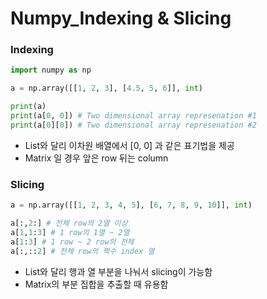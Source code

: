 # Numpy_Indexing & Slicing



### Indexing

```python
import numpy as np

a = np.array([[1, 2, 3], [4.5, 5, 6]], int)

print(a)
print(a[0, 0]) # Two dimensional array represenation #1
print(a[0][0]) # Two dimensional array represenation #2
```

- List와 달리 이차원 배열에서 [0, 0] 과 같은 표기법을 제공
- Matrix 일 경우 앞은 row 뒤는 column



### Slicing

```python
a = np.array([[1, 2, 3, 4, 5], [6, 7, 8, 9, 10]], int)

a[:,2:] # 전체 row의 2열 이상
a[1,1:3] # 1 row의 1열 ~ 2열
a[1:3] # 1 row ~ 2 row의 전체
a[:,::2] # 전체 row의 짝수 index 열
```

- List와 달리 행과 열 부분을 나눠서 slicing이 가능함
- Matrix의 부분 집합을 추출할 때 유용함